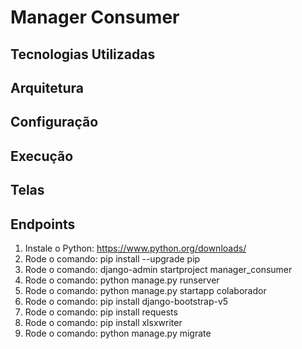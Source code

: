 # Manager Consumer

## Tecnologias Utilizadas

## Arquitetura 

## Configuração

## Execução

## Telas

## Endpoints

1. Instale o Python: https://www.python.org/downloads/
2. Rode o comando: pip install --upgrade pip
3. Rode o comando: django-admin startproject manager_consumer
4. Rode o comando: python manage.py runserver
5. Rode o comando: python manage.py startapp colaborador
6. Rode o comando: pip install django-bootstrap-v5
7. Rode o comando: pip install requests
8. Rode o comando: pip install xlsxwriter
9. Rode o comando: python manage.py migrate

